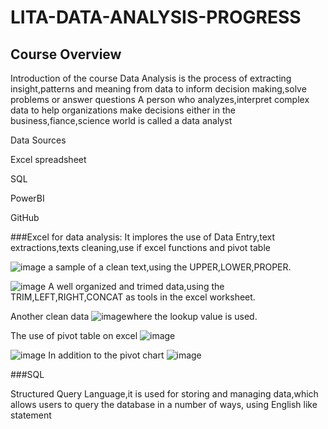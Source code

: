 # LITA-DATA-ANALYSIS-PROGRESS
## Course Overview 
Introduction of the course
Data Analysis is the process of extracting insight,patterns and meaning from data  to inform decision making,solve problems or answer questions
A person who analyzes,interpret complex data to help organizations make decisions either in the business,fiance,science world is called a data analyst

Data Sources

Excel spreadsheet

SQL

PowerBI

GitHub

###Excel for data analysis: It implores the use of Data Entry,text extractions,texts cleaning,use if excel functions and pivot table 

![image](https://github.com/user-attachments/assets/1281729a-14e3-4ca9-a47f-23ff4ee26627) a sample of a clean text,using the UPPER,LOWER,PROPER.

![image](https://github.com/user-attachments/assets/5886a172-a7ae-4fe4-a9ec-3c974bcff346) A well organized and trimed data,using the TRIM,LEFT,RIGHT,CONCAT as tools in the excel worksheet.

Another clean data ![image](https://github.com/user-attachments/assets/bddd7c69-2d56-44b0-85ae-b3bd9248730b)where the lookup value is used.

The use of pivot table on excel  ![image](https://github.com/user-attachments/assets/88b7819c-7412-4b76-ad53-b8d3350dafdc)

![image](https://github.com/user-attachments/assets/8cdb9ce1-7a6b-4fa5-903b-d24d2ee214ee)
In addition to the pivot chart ![image](https://github.com/user-attachments/assets/e8f741bb-2ca7-4465-b057-a35cd423587c)



###SQL

Structured Query Language,it is used for  storing and managing data,which allows users to query the database in a number  of ways, using English like statement 




